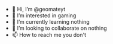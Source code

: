 - 👋 Hi, I’m @geomateyt
- 👀 I’m interested in gaming
- 🌱 I’m currently learning nothing
- 💞️ I’m looking to collaborate on nothing
- 📫 How to reach me you don't

<!---
geomateyt/geomateyt is a ✨ special ✨ repository because its `README.md` (this file) appears on your GitHub profile.
You can click the Preview link to take a look at your changes.
--->
